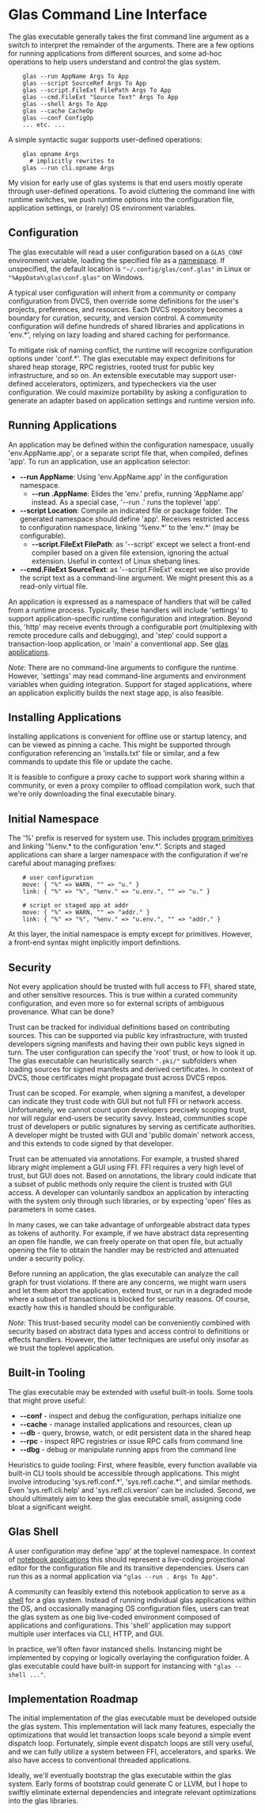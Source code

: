 # Glas Command Line Interface

The glas executable generally takes the first command line argument as a switch to interpret the remainder of the arguments. There are a few options for running applications from different sources, and some ad-hoc operations to help users understand and control the glas system. 

        glas --run AppName Args To App
        glas --script SourceRef Args To App
        glas --script.FileExt FilePath Args To App
        glas --cmd.FileExt "Source Text" Args To App 
        glas --shell Args To App
        glas --cache CacheOp
        glas --conf ConfigOp
        ... etc. ...

A simple syntactic sugar supports user-defined operations:

        glas opname Args
          # implicitly rewrites to
        glas --run cli.opname Args

My vision for early use of glas systems is that end users mostly operate through user-defined operations. To avoid cluttering the command line with runtime switches, we push runtime options into the configuration file, application settings, or (rarely) OS environment variables.

## Configuration

The glas executable will read a user configuration based on a `GLAS_CONF` environment variable, loading the specified file as a [namespace](GlasNamespaces.md). If unspecified, the default location is `"~/.config/glas/conf.glas"` in Linux or `"%AppData%\glas\conf.glas"` on Windows.

A typical user configuration will inherit from a community or company configuration from DVCS, then override some definitions for the user's projects, preferences, and resources. Each DVCS repository becomes a boundary for curation, security, and version control. A community configuration will define hundreds of shared libraries and applications in 'env.\*', relying on lazy loading and shared caching for performance. 

To mitigate risk of naming conflict, the runtime will recognize configuration options under 'conf.\*'. The glas executable may expect definitions for shared heap storage, RPC registries, rooted trust for public key infrastructure, and so on. An extensible executable may support user-defined accelerators, optimizers, and typecheckers via the user configuration. We could maximize portability by asking a configuration to generate an adapter based on application settings and runtime version info.

## Running Applications

An application may be defined within the configuration namespace, usually 'env.AppName.app', or a separate script file that, when compiled, defines 'app'. To run an application, use an application selector:

* **--run AppName**: Using 'env.AppName.app' in the configuration namespace. 
  * **--run .AppName**: Elides the 'env.' prefix, running 'AppName.app' instead. As a special case, '--run .' runs the toplevel 'app'.
* **--script Location**: Compile an indicated file or package folder. The generated namespace should define 'app'. Receives restricted access to configuration namespace, linking '%env.\*' to the 'env.\*' (may be configurable).
  * **--script.FileExt FilePath**: as '--script' except we select a front-end compiler based on a given file extension, ignoring the actual extension. Useful in context of Linux shebang lines.
* **--cmd.FileExt SourceText**: as '--script.FileExt' except we also provide the script text as a command-line argument. We might present this as a read-only virtual file.

An application is expressed as a namespace of handlers that will be called from a runtime process. Typically, these handlers will include 'settings' to support application-specific runtime configuration and integration. Beyond this, 'http' may receive events through a configurable port (multiplexing with remote procedure calls and debugging), and 'step' could support a transaction-loop application, or 'main' a conventional app. See [glas applications](GlasApps.md).

*Note:* There are no command-line arguments to configure the runtime. However, 'settings' may read command-line arguments and environment variables when guiding integration. Support for staged applications, where an application explicitly builds the next stage app, is also feasible.

## Installing Applications

Installing applications is convenient for offline use or startup latency, and can be viewed as pinning a cache. This might be supported through configuration referencing an 'installs.txt' file or similar, and a few commands to update this file or update the cache.

It is feasible to configure a proxy cache to support work sharing within a community, or even a proxy compiler to offload compilation work, such that we're only downloading the final executable binary.

## Initial Namespace

The '%' prefix is reserved for system use. This includes [program primitives](GlasProg.md) and linking '%env.\* to the configuration 'env.\*'. Scripts and staged applications can share a larger namespace with the configuration if we're careful about managing prefixes:

        # user configuration
        move: { "%" => WARN, "" => "u." }
        link: { "%" => "%", "%env." => "u.env.", "" => "u." }

        # script or staged app at addr
        move: { "%" => WARN, "" => "addr." }
        link: { "%" => "%", "%env." => "u.env.", "" => "addr." }

At this layer, the initial namespace is empty except for primitives. However, a front-end syntax might implicitly import definitions.

## Security

Not every application should be trusted with full access to FFI, shared state, and other sensitive resources. This is true within a curated community configuration, and even more so for external scripts of ambiguous provenance. What can be done?

Trust can be tracked for individual definitions based on contributing sources. This can be supported via public key infrastructure, with trusted developers signing manifests and having their own public keys signed in turn. The user configuration can specify the 'root' trust, or how to look it up. The glas executable can heuristically search `".pki/"` subfolders when loading sources for signed manifests and derived certificates. In context of DVCS, those certificates might propagate trust across DVCS repos.

Trust can be scoped. For example, when signing a manifest, a developer can indicate they trust code with GUI but not full FFI or network access. Unfortunately, we cannot count upon developers precisely scoping trust, nor will regular end-users be security savvy. Instead, communities scope trust of developers or public signatures by serving as certificate authorities. A developer might be trusted with GUI and 'public domain' network access, and this extends to code signed by that developer.

Trust can be attenuated via annotations. For example, a trusted shared library might implement a GUI using FFI. FFI requires a very high level of trust, but GUI does not. Based on annotations, the library could indicate that a subset of public methods only require the client is trusted with GUI access. A developer can voluntarily sandbox an application by interacting with the system only through such libraries, or by expecting 'open' files as parameters in some cases.

In many cases, we can take advantage of unforgeable abstract data types as tokens of authority. For example, if we have abstract data representing an open file handle, we can freely operate on that open file, but actually opening the file to obtain the handler may be restricted and attenuated under a security policy.

Before running an application, the glas executable can analyze the call graph for trust violations. If there are any concerns, we might warn users and let them abort the application, extend trust, or run in a degraded mode where a subset of transactions is blocked for security reasons. Of course, exactly how this is handled should be configurable.

*Note:* This trust-based security model can be conveniently combined with security based on abstract data types and access control to definitions or effects handlers. However, the latter techniques are useful only insofar as we trust the toplevel application.

## Built-in Tooling

The glas executable may be extended with useful built-in tools. Some tools that might prove useful:

* **--conf** - inspect and debug the configuration, perhaps initialize one
* **--cache** - manage installed applications and resources, clean up
* **--db** - query, browse, watch, or edit persistent data in the shared heap
* **--rpc** - inspect RPC registries or issue RPC calls from command line
* **--dbg** - debug or manipulate running apps from the command line

Heuristics to guide tooling: First, where feasible, every function available via built-in CLI tools should be accessible through applications. This might involve introducing 'sys.refl.conf.\*', 'sys.refl.cache.\*', and similar methods. Even 'sys.refl.cli.help' and 'sys.refl.cli.version' can be included. Second, we should ultimately aim to keep the glas executable small, assigning code bloat a significant weight.

## Glas Shell

A user configuration may define 'app' at the toplevel namespace. In context of [notebook applications](GlasNotebooks.md) this should represent a live-coding projectional editor for the configuration file and its transitive dependencies. Users can run this as a normal application via `"glas --run . Args To App"`. 

A community can feasibly extend this notebook application to serve as a [shell](https://en.wikipedia.org/wiki/Shell_(computing)) for a glas system. Instead of running individual glas applications within the OS, and occasionally managing OS configuration files, users can treat the glas system as one big live-coded environment composed of applications and configurations. This 'shell' application may support multiple user interfaces via CLI, HTTP, and GUI.

In practice, we'll often favor instanced shells. Instancing might be implemented by copying or logically overlaying the configuration folder. A glas executable could have built-in support for instancing with `"glas --shell ..."`.

## Implementation Roadmap

The initial implementation of the glas executable must be developed outside the glas system. This implementation will lack many features, especially the optimizations that would let transaction loops scale beyond a simple event dispatch loop. Fortunately, simple event dispatch loops are still very useful, and we can fully utilize a system between FFI, accelerators, and sparks. We also have access to conventional threaded applications.

Ideally, we'll eventually bootstrap the glas executable within the glas system. Early forms of bootstrap could generate C or LLVM, but I hope to swiftly eliminate external dependencies and integrate relevant optimizations into the glas libraries.


